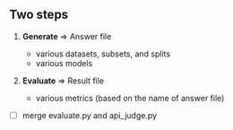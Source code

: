 ## Two steps

1. **Generate** => Answer file
    - various datasets, subsets, and splits
    - various models

2. **Evaluate** => Result file
    - various metrics (based on the name of answer file)

- [ ] merge evaluate.py and api_judge.py